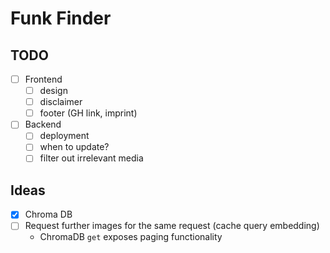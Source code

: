 # Funk Finder

## TODO

- [ ] Frontend
  - [ ] design
  - [ ] disclaimer
  - [ ] footer (GH link, imprint)
- [ ] Backend
  - [ ] deployment
  - [ ] when to update?
  - [ ] filter out irrelevant media

## Ideas

- [x] Chroma DB
- [ ] Request further images for the same request (cache query embedding)
  - ChromaDB `get` exposes paging functionality

